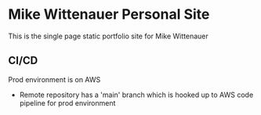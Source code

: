 # Mike Wittenauer Personal Site

This is the single page static portfolio site for Mike Wittenauer

## CI/CD

Prod environment is on AWS

- Remote repository has a 'main' branch which is hooked up to AWS code pipeline for prod environment
